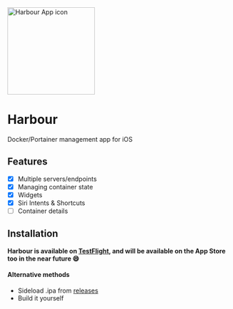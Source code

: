 <img src="https://harbour.shameful.xyz/media/favicon.png" width="196" alt="Harbour App icon">

# Harbour
Docker/Portainer management app for iOS

## Features
- [x] Multiple servers/endpoints
- [x] Managing container state
- [x] Widgets
- [x] Siri Intents & Shortcuts
- [ ] Container details

## Installation
**Harbour is available on [TestFlight](https://testflight.apple.com/join/F2vK7xo4), and will be available on the App Store too in the near future 😄**
#### Alternative methods
- Sideload .ipa from [releases](https://github.com/rrroyal/Harbour/releases/latest)
- Build it yourself

